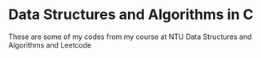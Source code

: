 # Data Structures and Algorithms in C
These are some of my codes from my course at NTU Data Structures and Algorithms and Leetcode
